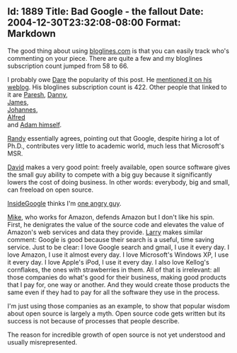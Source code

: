 Id: 1889
Title: Bad Google - the fallout
Date: 2004-12-30T23:32:08-08:00
Format: Markdown
--------------
The good thing about using [bloglines.com](http://bloglines.com/) is
that you can easily track who's commenting on your piece. There are
quite a few and my bloglines subscription count jumped from 58 to 66.

I probably owe [Dare](http://www.25hoursaday.com/weblog/) the popularity
of this post. He [mentioned it on his
weblog](http://www.25hoursaday.com/weblog/PermaLink.aspx?guid=04cfe9ed-c55e-4388-9486-db19fed50b71).
His bloglines subscription count is 422. Other people that linked to it
are [Paresh](http://radio.weblogs.com/0111019/2004/12/30.html#a346),
[Danny](http://dannyayers.com/archives/2004/12/30/do-no-evil-do-no-good/),\
[James](http://www.cincomsmalltalk.com/blog/blogView?showComments=true&entry=3281876277),\
[Johannes](http://www.monochrom.at/english/2004/12/google-we-take-it-all-give-nothing.htm),\
[Alfred](http://www.thespoke.net/MyBlog/AlfredTwo/MyBlog.aspx?entryid=71479#entryid)\
and [Adam himself](http://www.adambosworth.net/archives/000039.html).

[Randy](http://www.clrsql.com/archive/2004_12_30.html#000012)
essentially agrees, pointing out that Google, despite hiring a lot of
Ph.D., contributes very little to academic world, much less that
Microsoft's MSR.

[David](http://www.loudthinking.com/arc/000382.html) makes a very good
point: freely available, open source software gives the small guy
ability to compete with a big guy because it significantly lowers the
cost of doing business. In other words: everybody, big and small, can
freeload on open source.

[InsideGoogle](http://google.blognewschannel.com/index.php/archives/2004/12/30/whoa-its-on/)
thinks I'm [one angry
guy](http://en.wikipedia.org/wiki/Twelve_Angry_Men).

[Mike](http://korrespondence.blogspot.com/2004/12/how-does-amazon-contribute-back-to-oss.html),
who works for Amazon, defends Amazon but I don't like his spin. First,
he denigrates the value of the source code and elevates the value of
Amazon's web services and data they provide.
[Larry](http://www.larryborsato.com/blog/archives/000405.html) makes
similar comment: Google is good because their search is a useful, time
saving service. Just to be clear: I love Google search and gmail, I use
it every day. I love Amazon, I use it almost every day. I love
Microsoft's Windows XP, I use it every day. I love Apple's iPod, I use
it every day. I also love Kellog's cornflakes, the ones with
strawberries in them. All of that is irrelevant: all those companies do
what's good for their business, making good products that I pay for, one
way or another. And they would create those products the same even if
they had to pay for all the software they use in the process.

I'm just using those companies as an example, to show that popular
wisdom about open source is largely a myth. Open source code gets
written but its success is not because of processes that people
describe.

The reason for incredible growth of open source is not yet understood
and usually misrepresented.


